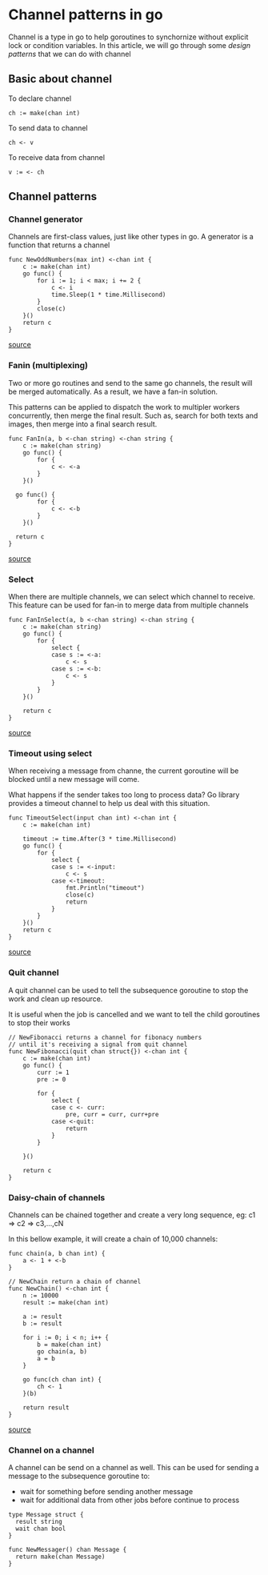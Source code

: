 # Channel patterns in go
Channel is a type in go to help goroutines to synchornize without explicit lock or condition variables. In this article, we will go through some *design patterns* that we can do with channel

## Basic about channel
To declare channel
```
ch := make(chan int)
```

To send data to channel
```
ch <- v
```

To receive data from channel
```
v := <- ch
```

## Channel patterns
### Channel generator
Channels are first-class values, just like other types in go. A generator is a function that returns a channel
```
func NewOddNumbers(max int) <-chan int {
	c := make(chan int)
	go func() {
		for i := 1; i < max; i += 2 {
			c <- i
			time.Sleep(1 * time.Millisecond)
		}
		close(c)
	}()
	return c
}
```
[source](./src/generator)

### Fanin (multiplexing)
Two or more go routines and send to the same go channels, the result will be merged automatically. As a result, we have a fan-in solution.

This patterns can be applied to dispatch the work to multipler workers concurrently, then merge the final result. Such as, search for both texts and images, then merge into a final search result.

```
func FanIn(a, b <-chan string) <-chan string {
	c := make(chan string)
	go func() {
		for {
			c <- <-a
		}
	}()
	
  go func() {
		for {
			c <- <-b
		}
	}()
	
  return c
}
```
[source](./src/fanin)

### Select
When there are multiple channels, we can select which channel to receive.
This feature can be used for fan-in to merge data from multiple channels
```
func FanInSelect(a, b <-chan string) <-chan string {
	c := make(chan string)
	go func() {
		for {
			select {
			case s := <-a:
				c <- s
			case s := <-b:
				c <- s
			}
		}
	}()

	return c
}
```
[source](./src/faninselect)

### Timeout using select
When receiving a message from channe, the current goroutine will be blocked until a new message will come.

What happens if the sender takes too long to process data? Go library provides a timeout channel to help us deal with this situation.
```
func TimeoutSelect(input chan int) <-chan int {
	c := make(chan int)

	timeout := time.After(3 * time.Millisecond)
	go func() {
		for {
			select {
			case s := <-input:
				c <- s
			case <-timeout:
				fmt.Println("timeout")
				close(c)
				return
			}
		}
	}()
	return c
}
```
[source](./src/timeoutselect)
### Quit channel
A quit channel can be used to tell the subsequence goroutine to stop the work and clean up resource.

It is useful when the job is cancelled and we want to tell the child goroutines to stop their works

```
// NewFibonacci returns a channel for fibonacy numbers 
// until it's receiving a signal from quit channel
func NewFibonacci(quit chan struct{}) <-chan int {
	c := make(chan int)
	go func() {
		curr := 1
		pre := 0

		for {
			select {
			case c <- curr:
				pre, curr = curr, curr+pre
			case <-quit:
				return
			}
		}

	}()

	return c
}
```

### Daisy-chain of channels
Channels can be chained together and create a very long sequence, eg: c1 => c2 => c3,...,cN

In this bellow example, it will create a chain of 10,000 channels:
```
func chain(a, b chan int) {
	a <- 1 + <-b
}

// NewChain return a chain of channel
func NewChain() <-chan int {
	n := 10000
	result := make(chan int)

	a := result
	b := result

	for i := 0; i < n; i++ {
		b = make(chan int)
		go chain(a, b)
		a = b
	}

	go func(ch chan int) {
		ch <- 1
	}(b)

	return result
}
```
[source](./src/daisychain)

### Channel on a channel
A channel can be send on a channel as well. This can be used for sending a message to the subsequence goroutine to:
- wait for something before sending another message
- wait for additional data from other jobs before continue to process

```
type Message struct {
  result string
  wait chan bool
}

func NewMessager() chan Message {
  return make(chan Message)
}
```


